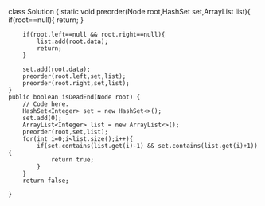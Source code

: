 class Solution {
    static void preorder(Node root,HashSet<Integer> set,ArrayList<Integer> list){
        if(root==null){
            return;
        }
        
        if(root.left==null && root.right==null){
            list.add(root.data);
            return;
        }
        
        set.add(root.data);
        preorder(root.left,set,list);
        preorder(root.right,set,list);
    }
    public boolean isDeadEnd(Node root) {
        // Code here.
        HashSet<Integer> set = new HashSet<>();
        set.add(0);
        ArrayList<Integer> list = new ArrayList<>();
        preorder(root,set,list);
        for(int i=0;i<list.size();i++){
            if(set.contains(list.get(i)-1) && set.contains(list.get(i)+1)){
                return true;
            }
        }
        return false;
        
    }